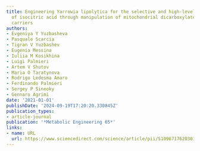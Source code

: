 ```yaml
---
title: Engineering Yarrowia lipolytica for the selective and high-level production
  of isocitric acid through manipulation of mitochondrial dicarboxylate–tricarboxylate
  carriers
authors:
- Evgeniya Y Yuzbasheva
- Pasquale Scarcia
- Tigran V Yuzbashev
- Eugenia Messina
- Iuliia M Kosikhina
- Luigi Palmieri
- Artem V Shutov
- Maria O Taratynova
- Rodrigo Ledesma Amaro
- Ferdinando Palmieri
- Sergey P Sineoky
- Gennaro Agrimi
date: '2021-01-01'
publishDate: '2024-09-19T17:20:20.330845Z'
publication_types:
- article-journal
publication: '*Metabolic Engineering 65*'
links:
- name: URL
  url: https://www.sciencedirect.com/science/article/pii/S1096717620301671
---
```

